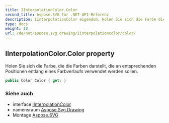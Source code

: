 ```yaml
---
title: IInterpolationColor.Color
second_title: Aspose.SVG für .NET-API-Referenz
description: IInterpolationColor eigendom. Holen Sie sich die Farbe die die Farben darstellt die an entsprechenden Positionen entlang eines Farbverlaufs verwendet werden sollen.
type: docs
weight: 10
url: /de/net/aspose.svg.drawing/iinterpolationcolor/color/
---
```

## IInterpolationColor.Color property

Holen Sie sich die Farbe, die die Farben darstellt, die an entsprechenden Positionen entlang eines Farbverlaufs verwendet werden sollen.

```csharp
public Color Color { get; }
```

### Siehe auch

* interface [IInterpolationColor](../)
* namensraum [Aspose.Svg.Drawing](../../iinterpolationcolor/)
* Montage [Aspose.SVG](../../../)


